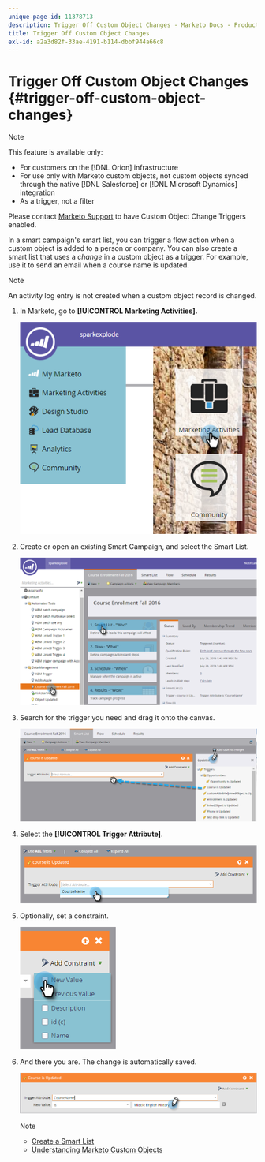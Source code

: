 ```yaml
---
unique-page-id: 11378713
description: Trigger Off Custom Object Changes - Marketo Docs - Product Documentation
title: Trigger Off Custom Object Changes
exl-id: a2a3d82f-33ae-4191-b114-dbbf944a66c8
---
```

# Trigger Off Custom Object Changes {#trigger-off-custom-object-changes}

>[!NOTE]
>
>This feature is available only:
>
>* For customers on the [!DNL Orion] infrastructure
>* For use only with Marketo custom objects, not custom objects synced through the native [!DNL Salesforce] or [!DNL Microsoft Dynamics] integration
>* As a trigger, not a filter
>
>Please contact [Marketo Support](https://nation.marketo.com/t5/Support/ct-p/Support) to have Custom Object Change Triggers enabled.

In a smart campaign's smart list, you can trigger a flow action when a custom object is added to a person or company. You can also create a smart list that uses a *change* in a custom object as a trigger. For example, use it to send an email when a course name is updated.

>[!NOTE]
>
>An activity log entry is not created when a custom object record is changed.

1. In Marketo, go to **[!UICONTROL Marketing Activities].**

   ![](assets/image2016-7-25-15-3a49-3a52.png)

1. Create or open an existing Smart Campaign, and select the Smart List.

   ![](assets/image2016-7-25-16-3a9-3a19.png)

1. Search for the trigger you need and drag it onto the canvas.

   ![](assets/image2016-7-25-16-3a16-3a43.png)

1. Select the **[!UICONTROL Trigger Attribute]**.

   ![](assets/image2016-7-25-16-3a21-3a42.png)

1. Optionally, set a constraint.

   ![](assets/image2016-9-6-14-3a25-3a22.png)

1. And there you are. The change is automatically saved.

   ![](assets/image2016-9-6-14-3a25-3a54.png)

   >[!NOTE]
   >
   >* [Create a Smart List](/help/marketo/product-docs/core-marketo-concepts/smart-lists-and-static-lists/creating-a-smart-list/create-a-smart-list.md)
   >* [Understanding Marketo Custom Objects](/help/marketo/product-docs/administration/marketo-custom-objects/understanding-marketo-custom-objects.md)
